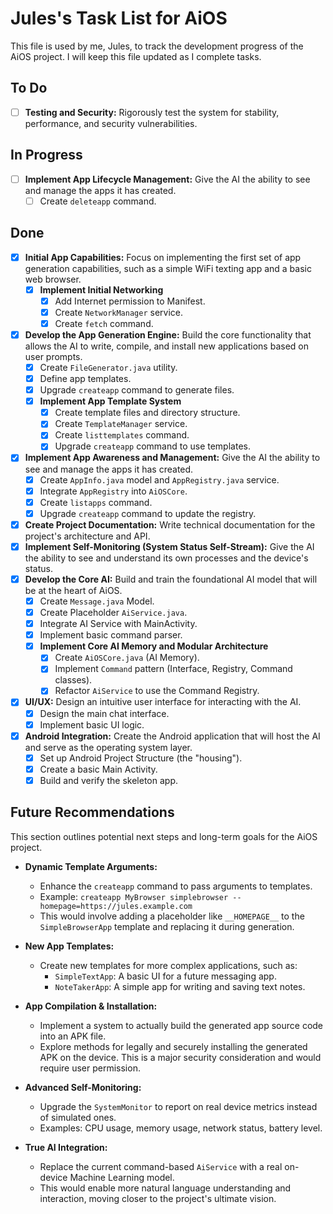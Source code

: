 # Jules's Task List for AiOS

This file is used by me, Jules, to track the development progress of the AiOS project. I will keep this file updated as I complete tasks.

## To Do

- [ ] **Testing and Security:** Rigorously test the system for stability, performance, and security vulnerabilities.

## In Progress

- [ ] **Implement App Lifecycle Management:** Give the AI the ability to see and manage the apps it has created.
    - [ ] Create `deleteapp` command.

## Done

- [x] **Initial App Capabilities:** Focus on implementing the first set of app generation capabilities, such as a simple WiFi texting app and a basic web browser.
    - [x] **Implement Initial Networking**
        - [x] Add Internet permission to Manifest.
        - [x] Create `NetworkManager` service.
        - [x] Create `fetch` command.
- [x] **Develop the App Generation Engine:** Build the core functionality that allows the AI to write, compile, and install new applications based on user prompts.
    - [x] Create `FileGenerator.java` utility.
    - [x] Define app templates.
    - [x] Upgrade `createapp` command to generate files.
    - [x] **Implement App Template System**
        - [x] Create template files and directory structure.
        - [x] Create `TemplateManager` service.
        - [x] Create `listtemplates` command.
        - [x] Upgrade `createapp` command to use templates.
- [x] **Implement App Awareness and Management:** Give the AI the ability to see and manage the apps it has created.
    - [x] Create `AppInfo.java` model and `AppRegistry.java` service.
    - [x] Integrate `AppRegistry` into `AiOSCore`.
    - [x] Create `listapps` command.
    - [x] Upgrade `createapp` command to update the registry.
- [x] **Create Project Documentation:** Write technical documentation for the project's architecture and API.
- [x] **Implement Self-Monitoring (System Status Self-Stream):** Give the AI the ability to see and understand its own processes and the device's status.
- [x] **Develop the Core AI:** Build and train the foundational AI model that will be at the heart of AiOS.
  - [x] Create `Message.java` Model.
  - [x] Create Placeholder `AiService.java`.
  - [x] Integrate AI Service with MainActivity.
  - [x] Implement basic command parser.
  - [x] **Implement Core AI Memory and Modular Architecture**
    - [x] Create `AiOSCore.java` (AI Memory).
    - [x] Implement `Command` pattern (Interface, Registry, Command classes).
    - [x] Refactor `AiService` to use the Command Registry.
- [x] **UI/UX:** Design an intuitive user interface for interacting with the AI.
  - [x] Design the main chat interface.
  - [x] Implement basic UI logic.
- [x] **Android Integration:** Create the Android application that will host the AI and serve as the operating system layer.
  - [x] Set up Android Project Structure (the "housing").
  - [x] Create a basic Main Activity.
  - [x] Build and verify the skeleton app.

## Future Recommendations

This section outlines potential next steps and long-term goals for the AiOS project.

-   **Dynamic Template Arguments:**
    -   Enhance the `createapp` command to pass arguments to templates.
    -   Example: `createapp MyBrowser simplebrowser --homepage=https://jules.example.com`
    -   This would involve adding a placeholder like `__HOMEPAGE__` to the `SimpleBrowserApp` template and replacing it during generation.

-   **New App Templates:**
    -   Create new templates for more complex applications, such as:
        -   `SimpleTextApp`: A basic UI for a future messaging app.
        -   `NoteTakerApp`: A simple app for writing and saving text notes.

-   **App Compilation & Installation:**
    -   Implement a system to actually build the generated app source code into an APK file.
    -   Explore methods for legally and securely installing the generated APK on the device. This is a major security consideration and would require user permission.

-   **Advanced Self-Monitoring:**
    -   Upgrade the `SystemMonitor` to report on real device metrics instead of simulated ones.
    -   Examples: CPU usage, memory usage, network status, battery level.

-   **True AI Integration:**
    -   Replace the current command-based `AiService` with a real on-device Machine Learning model.
    -   This would enable more natural language understanding and interaction, moving closer to the project's ultimate vision.
